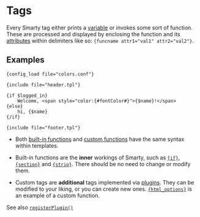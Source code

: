# Tags

Every Smarty tag either prints a [variable](./language-syntax-variables.md) or
invokes some sort of function. These are processed and displayed by
enclosing the function and its [attributes](./language-syntax-attributes.md)
within delimiters like so: `{funcname attr1="val1" attr2="val2"}`.

## Examples

```smarty
{config_load file="colors.conf"}

{include file="header.tpl"}

{if $logged_in}
    Welcome, <span style="color:{#fontColor#}">{$name}!</span>
{else}
    hi, {$name}
{/if}

{include file="footer.tpl"}
```
      
-   Both [built-in functions](../language-builtin-functions/index.md) and [custom
    functions](../language-custom-functions/index.md) have the same syntax within
    templates.

-   Built-in functions are the **inner** workings of Smarty, such as
    [`{if}`](../language-builtin-functions/language-function-if.md),
    [`{section}`](../language-builtin-functions/language-function-section.md) and
    [`{strip}`](../language-builtin-functions/language-function-strip.md). There should be no need to
    change or modify them.

-   Custom tags are **additional** tags implemented via
    [plugins](../../api/extending/introduction.md). They can be modified to your liking, or you can
    create new ones. [`{html_options}`](../language-custom-functions/language-function-html-options.md)
    is an example of a custom function.

See also [`registerPlugin()`](../../programmers/api-functions/api-register-plugin.md)
